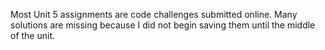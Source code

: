 Most Unit 5 assignments are code challenges submitted online. Many solutions are missing because I did not begin saving them until the middle of the unit. 
